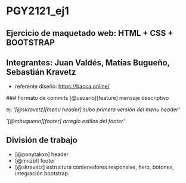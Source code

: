 # PGY2121_ej1

## Ejercicio de maquetado web: HTML + CSS + BOOTSTRAP

## Integrantes: Juan Valdés, Matías Bugueño, Sebastián Kravetz

- referente diseño: https://bacca.online/

### Formato de commits
[@usuario][feature] mensaje descriptivo

ej:
_'[@skravetz][menu header] subo primera versión del menu header'_

_'[@mbugueno][footer] arreglo estilos del footer'_

## División de trabajo

- [@ponytakxn] header
- [@mnzbl] footer
- [@skravetz] estructura contenedores responsive, hero, botones, integración bootstrap.
